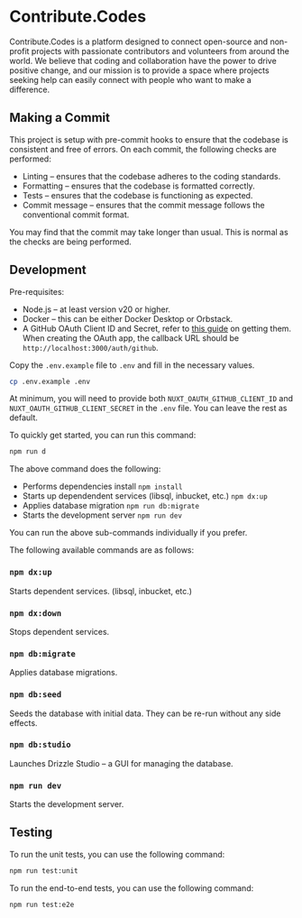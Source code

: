 # Contribute.Codes

Contribute.Codes is a platform designed to connect open-source and non-profit projects with passionate contributors and volunteers from around the world. We believe that coding and collaboration have the power to drive positive change, and our mission is to provide a space where projects seeking help can easily connect with people who want to make a difference.

## Making a Commit

This project is setup with pre-commit hooks to ensure that the codebase is consistent and free of errors. On each commit, the following checks are performed:

- Linting – ensures that the codebase adheres to the coding standards.
- Formatting – ensures that the codebase is formatted correctly.
- Tests – ensures that the codebase is functioning as expected.
- Commit message – ensures that the commit message follows the conventional commit format.

You may find that the commit may take longer than usual. This is normal as the checks are being performed.

## Development

Pre-requisites:

- Node.js – at least version v20 or higher.
- Docker – this can be either Docker Desktop or Orbstack.
- A GitHub OAuth Client ID and Secret, refer to [this guide](https://docs.github.com/en/apps/oauth-apps/building-oauth-apps/creating-an-oauth-app) on getting them. When creating the OAuth app, the callback URL should be `http://localhost:3000/auth/github`.

Copy the `.env.example` file to `.env` and fill in the necessary values.

```bash
cp .env.example .env
```

At minimum, you will need to provide both `NUXT_OAUTH_GITHUB_CLIENT_ID` and `NUXT_OAUTH_GITHUB_CLIENT_SECRET` in the `.env` file. You can leave the rest as default.

To quickly get started, you can run this command:

```bash
npm run d
```

The above command does the following:

- Performs dependencies install `npm install`
- Starts up dependendent services (libsql, inbucket, etc.) `npm dx:up`
- Applies database migration `npm run db:migrate`
- Starts the development server `npm run dev`

You can run the above sub-commands individually if you prefer.

The following available commands are as follows:

### `npm dx:up`

Starts dependent services. (libsql, inbucket, etc.)

### `npm dx:down`

Stops dependent services.

### `npm db:migrate`

Applies database migrations.

### `npm db:seed`

Seeds the database with initial data. They can be re-run without any side effects.

### `npm db:studio`

Launches Drizzle Studio – a GUI for managing the database.

### `npm run dev`

Starts the development server.

## Testing

To run the unit tests, you can use the following command:

```bash
npm run test:unit
```

To run the end-to-end tests, you can use the following command:

```bash
npm run test:e2e
```
